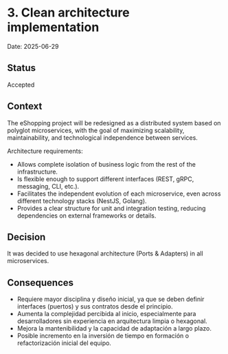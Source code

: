 # 3. Clean architecture implementation

Date: 2025-06-29

## Status

Accepted

## Context

The eShopping project will be redesigned as a distributed system based on polyglot microservices, with the goal of maximizing scalability, maintainability, and technological independence between services.

Architecture requirements:
- Allows complete isolation of business logic from the rest of the infrastructure.
- Is flexible enough to support different interfaces (REST, gRPC, messaging, CLI, etc.).
- Facilitates the independent evolution of each microservice, even across different technology stacks (NestJS, Golang).
- Provides a clear structure for unit and integration testing, reducing dependencies on external frameworks or details.

## Decision

It was decided to use hexagonal architecture (Ports & Adapters) in all microservices.

## Consequences

- Requiere mayor disciplina y diseño inicial, ya que se deben definir interfaces (puertos) y sus contratos desde el principio.
- Aumenta la complejidad percibida al inicio, especialmente para desarrolladores sin experiencia en arquitectura limpia o hexagonal.
- Mejora la mantenibilidad y la capacidad de adaptación a largo plazo.
- Posible incremento en la inversión de tiempo en formación o refactorización inicial del equipo.
